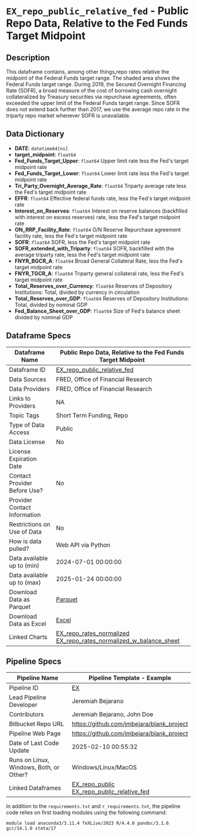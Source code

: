 # `EX_repo_public_relative_fed` - Public Repo Data, Relative to the Fed Funds Target Midpoint


## Description

This dataframe contains, among other things,repo rates relative the midpoint of the Federal Funds target range. The shaded area shows the Federal Funds target range. During 2019, the Secured Overnight Financing Rate (SOFR), a broad measure of the cost of borrowing cash overnight collateralized by Treasury securities via repurchase agreements, often exceeded the upper limit of the Federal Funds target range. Since SOFR does not extend back further than 2017, we use the average repo rate in the triparty repo market whenever SOFR is unavailable.

## Data Dictionary

- **DATE**: `datetime64[ns]`
- **target_midpoint**: `float64`
- **Fed_Funds_Target_Upper**: `float64` Upper limit rate less the Fed's target midpoint rate
- **Fed_Funds_Target_Lower**: `float64` Lower limit rate less the Fed's target midpoint rate
- **Tri_Party_Overnight_Average_Rate**: `float64` Triparty average rate less the Fed's target midpoint rate
- **EFFR**: `float64` Effective federal funds rate, less the Fed's target midpoint rate
- **Interest_on_Reserves**: `float64` Interest on reserve balances (backfilled with interest on excess reserves) rate, less the Fed's target midpoint rate
- **ON_RRP_Facility_Rate**: `float64` O/N Reserve Repurchase agreement facility rate, less the Fed's target midpoint rate
- **SOFR**: `float64` SOFR, less the Fed's target midpoint rate
- **SOFR_extended_with_Triparty**: `float64` SOFR, backfilled with the average triparty rate, less the Fed's target midpoint rate
- **FNYR_BGCR_A**: `float64` Broad General Collateral Rate, less the Fed's target midpoint rate
- **FNYR_TGCR_A**: `float64` Triparty general collateral rate, less the Fed's target midpoint rate
- **Total_Reserves_over_Currency**: `float64` Reserves of Depository Institutions: Total, divided by currency in circulation
- **Total_Reserves_over_GDP**: `float64` Reserves of Depository Institutions: Total, divided by nominal GDP
- **Fed_Balance_Sheet_over_GDP**: `float64` Size of Fed's balance sheet divided by nominal GDP




## Dataframe Specs

| Dataframe Name                 | Public Repo Data, Relative to the Fed Funds Target Midpoint                                                   |
|--------------------------------|--------------------------------------------------------------------------------------|
| Dataframe ID                   | [EX_repo_public_relative_fed](../dataframes/EX_repo_public_relative_fed.md)                       |
| Data Sources                   | FRED, Office of Financial Research                                        |
| Data Providers                 | FRED, Office of Financial Research                                      |
| Links to Providers             | NA                             |
| Topic Tags                     | Short Term Funding, Repo                                          |
| Type of Data Access            | Public                                              |
| Data License                   | No                                                     |
| License Expiration Date        |                                           |
| Contact Provider Before Use?   | No                                         |
| Provider Contact Information   |                                             |
| Restrictions on Use of Data    | No                                               |
| How is data pulled?            | Web API via Python                                                    |
| Data available up to (min)     | 2024-07-01 00:00:00                                                             |
| Data available up to (max)     | 2025-01-24 00:00:00                                                             |
| Download Data as Parquet       | [Parquet](../download_dataframe/EX_repo_public_relative_fed.parquet)            |
| Download Data as Excel         | [Excel](../download_dataframe/EX_repo_public_relative_fed.xlsx)                 |
| Linked Charts                  |   [EX_repo_rates_normalized](../charts/EX_repo_rates_normalized.md)<br>  [EX_repo_rates_normalized_w_balance_sheet](../charts/EX_repo_rates_normalized_w_balance_sheet.md)<br>   |

## Pipeline Specs

| Pipeline Name                   | Pipeline Template - Example                       |
|---------------------------------|--------------------------------------------------------|
| Pipeline ID                     | [EX](../index.md)              |
| Lead Pipeline Developer         | Jeremiah Bejarano             |
| Contributors                    | Jeremiah Bejarano, John Doe           |
| Bitbucket Repo URL              | https://github.com/jmbejara/blank_project                        |
| Pipeline Web Page               | <a href="https://github.com/jmbejara/blank_project">https://github.com/jmbejara/blank_project</a>      |
| Date of Last Code Update        | 2025-02-10 00:55:32           |
| Runs on Linux, Windows, Both, or Other? |Windows/Linux/MacOS|
| Linked Dataframes               |  [EX_repo_public](../dataframes/EX_repo_public.md)<br>  [EX_repo_public_relative_fed](../dataframes/EX_repo_public_relative_fed.md)<br>  |


In addition to the `requirements.txt` and `r_requirements.txt`, the pipeline code relies
on first loading modules using the following command:
```
module load anaconda3/3.11.4 TeXLive/2023 R/4.4.0 pandoc/3.1.6 gcc/14.1.0 stata/17
```
